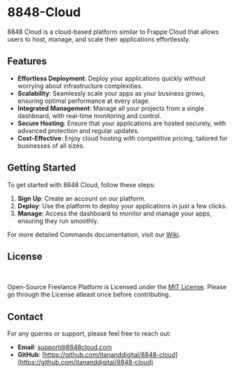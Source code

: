 # 8848-Cloud

8848 Cloud is a cloud-based platform similar to Frappe Cloud that allows users to host, manage, and scale their applications effortlessly. 

## Features

- **Effortless Deployment**: Deploy your applications quickly without worrying about infrastructure complexities.
- **Scalability**: Seamlessly scale your apps as your business grows, ensuring optimal performance at every stage.
- **Integrated Management**: Manage all your projects from a single dashboard, with real-time monitoring and control.
- **Secure Hosting**: Ensure that your applications are hosted securely, with advanced protection and regular updates.
- **Cost-Effective**: Enjoy cloud hosting with competitive pricing, tailored for businesses of all sizes.

## Getting Started

To get started with 8848 Cloud, follow these steps:

1. **Sign Up**: Create an account on our platform.
2. **Deploy**: Use the platform to deploy your applications in just a few clicks.
3. **Manage**: Access the dashboard to monitor and manage your apps, ensuring they run smoothly.

For more detailed Commands documentation, visit our [Wiki]([https://github.com/itananddigital/8848-cloud/](https://github.com/itananddigital/8848-Cloud/blob/main/Commands.md)).



## License

<br>


Open-Source Freelance Platform is Licensed under the <a href="./LICENSE">MIT License</a>. Please go through the License atleast once before contributing.

## Contact

For any queries or support, please feel free to reach out:

- **Email**: support@8848cloud.com
- **GitHub**: [https://github.com/itananddigital/8848-cloud](https://github.com/itananddigital/8848-cloud)

